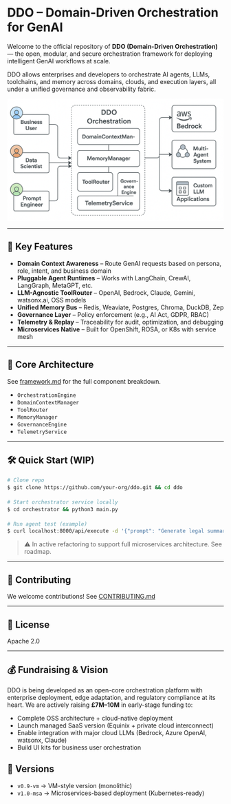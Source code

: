 # DDO – Domain-Driven Orchestration for GenAI

Welcome to the official repository of **DDO (Domain-Driven Orchestration)** — the open, modular, and secure orchestration framework for deploying intelligent GenAI workflows at scale.

DDO allows enterprises and developers to orchestrate AI agents, LLMs, toolchains, and memory across domains, clouds, and execution layers, all under a unified governance and observability fabric.


![alt text](image-2.png)


---

## 🚀 Key Features

- **Domain Context Awareness** – Route GenAI requests based on persona, role, intent, and business domain
- **Pluggable Agent Runtimes** – Works with LangChain, CrewAI, LangGraph, MetaGPT, etc.
- **LLM-Agnostic ToolRouter** – OpenAI, Bedrock, Claude, Gemini, watsonx.ai, OSS models
- **Unified Memory Bus** – Redis, Weaviate, Postgres, Chroma, DuckDB, Zep
- **Governance Layer** – Policy enforcement (e.g., AI Act, GDPR, RBAC)
- **Telemetry & Replay** – Traceability for audit, optimization, and debugging
- **Microservices Native** – Built for OpenShift, ROSA, or K8s with service mesh

---

## 🧱 Core Architecture

See [framework.md](./framework.md) for the full component breakdown.

- `OrchestrationEngine`
- `DomainContextManager`
- `ToolRouter`
- `MemoryManager`
- `GovernanceEngine`
- `TelemetryService`

---

## 🛠️ Quick Start (WIP)

```bash
# Clone repo
$ git clone https://github.com/your-org/ddo.git && cd ddo

# Start orchestrator service locally
$ cd orchestrator && python3 main.py

# Run agent test (example)
$ curl localhost:8000/api/execute -d '{"prompt": "Generate legal summary"}'
```

> ⚠️ In active refactoring to support full microservices architecture. See roadmap.

---

## 🤝 Contributing

We welcome contributions! See [CONTRIBUTING.md](./CONTRIBUTING.md)

---

## 📜 License

Apache 2.0

---

## 💰 Fundraising & Vision

DDO is being developed as an open-core orchestration platform with enterprise deployment, edge adaptation, and regulatory compliance at its heart. We are actively raising **£7M–10M** in early-stage funding to:

- Complete OSS architecture + cloud-native deployment
- Launch managed SaaS version (Equinix + private cloud interconnect)
- Enable integration with major cloud LLMs (Bedrock, Azure OpenAI, watsonx, Claude)
- Build UI kits for business user orchestration

## 🔄 Versions

- `v0.9-vm` → VM-style version (monolithic)
- `v1.0-msa` → Microservices-based deployment (Kubernetes-ready)
